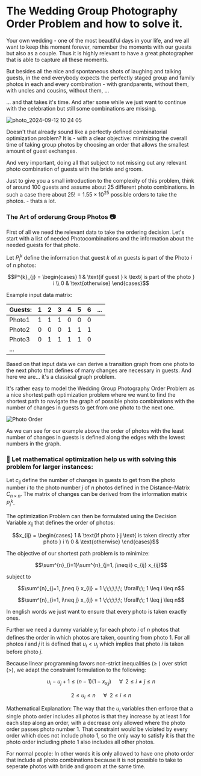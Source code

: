 # The Wedding Group Photography Order Problem and how to solve it. 

Your own wedding - one of the most beautiful days in your life, and we all want to keep this moment forever, remember the moments with our guests but also as a couple. Thus it is highly relevant to have a great photographer that is able to capture all these moments.

But besides all the nice and spontaneous shots of laughing and talking guests, in the end everybody expects the perfectly staged group and family photos in each and every combination - with grandparents, without them, with uncles and cousins, without them, ...

... and that takes it's time. 
And after some while we just want to continue with the celebration but still some combinations are missing.

![photo_2024-09-12 10 24 05](https://github.com/user-attachments/assets/c860085f-c869-46c8-b5b0-845687d309fb)

Doesn't that already sound like a perfectly defined combinatorial optimization problem? It is - with a clear objective: minimizing the overall time of taking group photos by choosing an order that allows the smallest amount of guest exchanges.

And very important, doing all that subject to not missing out any relevant photo combination of guests with the bride and groom.

Just to give you a small introduction to the complexity of this problem, think of around 100 guests and assume about 25 different photo combinations. In such a case there about $25! = 1.55 \times 10^{25}$ possible orders to take the photos. - thats a lot.

### The Art of orderung Group Photos :camera:
First of all we need the relevant data to take the ordering decision. Let's start with a list of needed Photocombinations and the information about the needed guests for that photo.

Let $P^{k}_{i}$ define the information that guest $k$ of $m$ guests is part of the Photo $i$ of $n$ photos:
```math
P^{k}_{j} = 
\begin{cases}
    1 & \text{if guest } k \text{ is part of the photo } i \\
    0 & \text{otherwise}
\end{cases}
```

Example input data matrix:


| Guests:| 1 | 2 | 3 | 4 | 5 | 6 | ... |
|--------|---|---|---|---|---|---|-----|
| Photo1 | 1 | 1 | 1 | 0 | 0 | 0 |     |
| Photo2 | 0 | 0 | 0 | 1 | 1 | 1 |     |
| Photo3 | 0 | 1 | 1 | 1 | 1 | 0 |     |
| ...    |   |   |   |   |   |   |     |

Based on that input data we can derive a transition graph from one photo to the next photo that defines of many changes are necessary in guests. And here we are... it's a classical graph problem.

It's rather easy to model the Wedding Group Photography Order Problem as a nice shortest path optimization problem where we want to find the shortest path to navigate the graph of possible photo combinations with the number of changes in guests to get from one photo to the next one.

![Photo Order](https://github.com/user-attachments/assets/f6140906-724f-4437-a44f-7ea49026d20a)

As we can see for our example above the order of photos with the least number of changes in guests is defined along the edges with the lowest numbers in the graph.

### :star2: Let mathematical optimization help us with solving this problem for larger instances:

Let $c_{ij}$ define the number of changes in guests to get from the photo number $i$ to the photo number $j$ of $n$ photos defined in the Distance-Matrix $C_{n\times n}$.
The matrix of changes can be derived from the information matrix $P^{k}_{i}$.

The optimization Problem can then be formulated using the Decision Variable $x_{ij}$ that defines the order of photos:
```math
x_{ij} = 
\begin{cases}
    1 & \text{if photo } j \text{ is taken directly after photo } i \\
    0 & \text{otherwise}
\end{cases}
```

The objective of our shortest path problem is to minimize:
```math
\sum^{n}_{i=1}\sum^{n}_{j=1, j\neq i} c_{ij} x_{ij}
```

subject to 
```math
\sum^{n}_{j=1, j\neq i} x_{ij} = 1 \;\;\;\;\;\; \forall\;\; 1 \leq i \leq n
```
```math
\sum^{n}_{i=1, i\neq j} x_{ij} = 1 \;\;\;\;\;\; \forall\;\; 1 \leq j \leq n
```

In english words we just want to ensure that every photo is taken exactly ones.

Further we need a dummy variable $y_{i}$ for each photo $i$ of $n$ photos that defines the order in which photos are taken, counting from photo 1. For all photos $i$ and $j$ it is defined that $u_i < u_j$ which implies that photo $i$ is taken before photo $j$.

Because linear programming favors non-strict inequalities ($\geq$ ) over strict (>), we adapt the constraint formulation to the following:

```math
u_i - u_j + 1 \leq (n-1)(1-x_{x_ij}) \;\;\;\;\;\; \forall\;\; 2 \leq i \neq j \leq n
```
```math
2 \leq u_i \leq n \;\;\;\;\;\; \forall\;\; 2 \leq i \leq n
```

Mathematical Explanation: 
The way that the $u_{i}$ variables then enforce that a single photo order includes all photos is that they increase by at least 1 for each step along an order, with a decrease only allowed where the photo order passes photo number 1. That constraint would be violated by every order which does not include photo 1, so the only way to satisfy it is that the photo order including photo 1 also includes all other photos.

For normal people:
In other words it is only allowed to have one photo order that include all photo combinations because it is not possible to take to seperate photos with bride and groom at the same time. 
